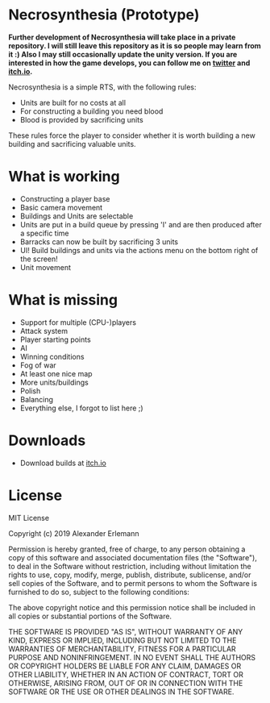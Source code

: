 # Necrosynthesia (Prototype)
__Further development of Necrosynthesia will take place in a private repository. I will still leave this repository as it is
so people may learn from it :) Also I may still occasionally update the unity version. If you are interested in how the game
develops, you can follow me on [twitter](https://twitter.com/necrosynthesia) and [itch.io](https://d4rkweasel.itch.io/necrosynthesia).__

Necrosynthesia is a simple RTS, with the following rules:
  - Units are built for no costs at all
  - For constructing a building you need blood
  - Blood is provided by sacrificing units
 
These rules force the player to consider whether it is worth building a new building and sacrificing valuable units.

# What is working

  - Constructing a player base
  - Basic camera movement
  - Buildings and Units are selectable
  - Units are put in a build queue by pressing 'I' and are then produced after a specific time
  - Barracks can now be built by sacrificing 3 units
  - UI! Build buildings and units via the actions menu on the bottom right of the screen!
  - Unit movement

# What is missing
  - Support for multiple (CPU-)players
  - Attack system
  - Player starting points
  - AI
  - Winning conditions
  - Fog of war
  - At least one nice map
  - More units/buildings
  - Polish
  - Balancing
  - Everything else, I forgot to list here ;)
  
# Downloads
  - Download builds at [itch.io](https://d4rkweasel.itch.io/necrosynthesia)

  
# License

MIT License

Copyright (c) 2019 Alexander Erlemann

Permission is hereby granted, free of charge, to any person obtaining a copy
of this software and associated documentation files (the "Software"), to deal
in the Software without restriction, including without limitation the rights
to use, copy, modify, merge, publish, distribute, sublicense, and/or sell
copies of the Software, and to permit persons to whom the Software is
furnished to do so, subject to the following conditions:

The above copyright notice and this permission notice shall be included in all
copies or substantial portions of the Software.

THE SOFTWARE IS PROVIDED "AS IS", WITHOUT WARRANTY OF ANY KIND, EXPRESS OR
IMPLIED, INCLUDING BUT NOT LIMITED TO THE WARRANTIES OF MERCHANTABILITY,
FITNESS FOR A PARTICULAR PURPOSE AND NONINFRINGEMENT. IN NO EVENT SHALL THE
AUTHORS OR COPYRIGHT HOLDERS BE LIABLE FOR ANY CLAIM, DAMAGES OR OTHER
LIABILITY, WHETHER IN AN ACTION OF CONTRACT, TORT OR OTHERWISE, ARISING FROM,
OUT OF OR IN CONNECTION WITH THE SOFTWARE OR THE USE OR OTHER DEALINGS IN THE
SOFTWARE.